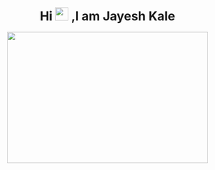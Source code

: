 
 <h1 align="center">Hi <img src="https://raw.githubusercontent.com/MartinHeinz/MartinHeinz/master/wave.gif"  width="30" height="30" /> ,I am Jayesh Kale</h1>

<p align="center">
  <img width="460" height="300" src="http://www.fillmurray.com/460/300">
</p>
